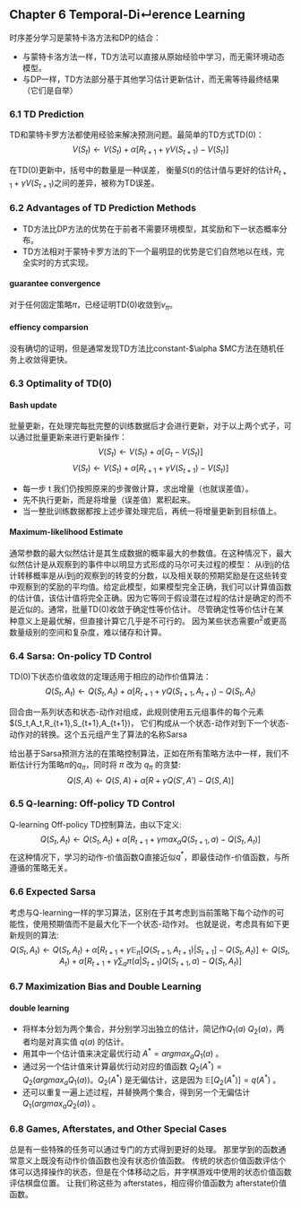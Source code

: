 ## Chapter 6 Temporal-Di↵erence Learning
时序差分学习是蒙特卡洛方法和DP的结合：
* 与蒙特卡洛方法一样，TD方法可以直接从原始经验中学习，而无需环境动态模型。
* 与DP一样，TD方法部分基于其他学习估计更新估计，而无需等待最终结果（它们是自举）

### 6.1 TD Prediction
TD和蒙特卡罗方法都使用经验来解决预测问题。最简单的TD方式TD(0)：
$$ V(S_t) \leftarrow V(S_t) + \alpha[R_{t+1} + \gamma V(S_{t+1}) - V(S_t)] $$

在TD(0)更新中，括号中的数量是一种误差， 衡量$S(t)$的估计值与更好的估计$R_{t+1}+ \gamma V(S_{t+1})$之间的差异，被称为TD误差。

### 6.2 Advantages of TD Prediction Methods

* TD方法比DP方法的优势在于前者不需要环境模型，其奖励和下一状态概率分布。
* TD方法相对于蒙特卡罗方法的下一个最明显的优势是它们自然地以在线，完全实时的方式实现。

#### guarantee convergence
对于任何固定策略$\pi$，已经证明TD(0)收敛到$v_{\pi}$。

#### effiency comparsion
没有确切的证明，但是通常发现TD方法比constant-$\alpha $MC方法在随机任务上收敛得更快。

### 6.3 Optimality of TD(0)
#### Bash update
批量更新，在处理完每批完整的训练数据后才会进行更新，对于以上两个式子，可以通过批量更新来进行更新操作：
$$ V(S_t) \leftarrow V(S_t) + \alpha[G_t - V(S_t)] $$
$$ V(S_t) \leftarrow V(S_t) + \alpha[R_{t+1} + \gamma V(S_{t+1}) - V(S_t)] $$
* 每一步 t 我们仍按照原来的步骤做计算，求出增量（也就误差值）。
* 先不执行更新，而是将增量（误差值）累积起来。
* 当一整批训练数据都按上述步骤处理完后，再统一将增量更新到目标值上。

#### Maximum-likelihood Estimate 
通常参数的最大似然估计是其生成数据的概率最大的参数值。在这种情况下，最大似然估计是从观察到的事件中以明显方式形成的马尔可夫过程的模型： 
从i到j的估计转移概率是从i到j的观察到的转变的分数，以及相关联的预期奖励是在这些转变中观察到的奖励的平均值。给定此模型，如果模型完全正确，我们可以计算值函数的估计值，该估计值将完全正确。因为它等同于假设潜在过程的估计是确定的而不是近似的。通常，批量TD(0)收敛于确定性等价估计。
尽管确定性等价估计在某种意义上是最优解，但直接计算它几乎是不可行的。 因为某些状态需要$n^2$或更高数量级别的空间和复杂度，难以储存和计算。

### 6.4 Sarsa: On-policy TD Control

TD(0)下状态价值收敛的定理适用于相应的动作价值算法：
$$ Q(S_t,A_t) \leftarrow Q(S_t,A_t)+\alpha[R_{t+1}+\gamma Q(S_{t+1},A_{t+1})−Q(S_t,A_t)$$

回合由一系列状态和状态-动作对组成，此规则使用五元组事件的每个元素$(S_t,A_t,R_{t+1},S_{t+1},A_{t+1})， 它们构成从一个状态-动作对到下一个状态-动作对的转换。这个五元组产生了算法的名称Sarsa

给出基于Sarsa预测方法的在策略控制算法，正如在所有策略方法中一样，我们不断估计行为策略$\pi$的$q_{\pi}$，同时将 $\pi$ 改为 $q_{\pi}$ 的贪婪:
$$ Q(S,A) \leftarrow Q(S,A)+\alpha[R+\gamma Q(S',A')−Q(S,A)] $$

### 6.5 Q-learning: Off-policy TD Control
Q-learning Off-policy TD控制算法，由以下定义:
$$ Q(S_t,A_t) \leftarrow Q(S_t,A_t)+\alpha [R_{t+1}+\gamma max_a Q(S_{t+1},a)−Q(S_t,A_t)] $$
在这种情况下，学习的动作-价值函数Q直接近似$q^*$，即最佳动作-价值函数，与所遵循的策略无关。 

### 6.6 Expected Sarsa
考虑与Q-learning一样的学习算法，区别在于其考虑到当前策略下每个动作的可能性，使用预期值而不是最大化下一个状态-动作对。 也就是说，考虑具有如下更新规则的算法:
$$ Q(S_t,A_t) \leftarrow Q(S_t,A_t)+\alpha [R_{t+1}+\gamma \mathbb{E}_{\pi}[Q(S_{t+1},A_{t+1})|S_{t+1}]−Q(S_t,A_t)] \leftarrow Q(S_t,A_t)+\alpha [R_{t+1}+\gamma \sum_a \pi (a|S_{t+1})Q(S_{t+1},a)−Q(S_t,A_t)] $$

### 6.7 Maximization Bias and Double Learning
#### double learning
* 将样本分划为两个集合，并分别学习出独立的估计，简记作$Q_1(a)$ $Q_2(a)$，两者均是对真实值 $q(a)$ 的估计。
* 用其中一个估计值来决定最优行动 $A^* = argmax_a Q_1(a)$ 。
* 通过另一个估计值来计算最优行动对应的值函数 $Q_2(A^*) = Q_2(argmax_a Q_1(a))$。$Q_2(A^*)$ 是无偏估计，这是因为 $\mathbb{E}[Q_2(A^*)] = q(A^*)$ 。
* 还可以重复一遍上述过程，并替换两个集合，得到另一个无偏估计 $Q_1(argmax_a Q_2(a))$ 。

### 6.8 Games, Afterstates, and Other Special Cases
总是有一些特殊的任务可以通过专门的方式得到更好的处理。
那里学到的函数通常意义上既没有动作价值函数也没有状态价值函数。 传统的状态价值函数评估个体可以选择操作的状态，但是在个体移动之后，井字棋游戏中使用的状态价值函数评估棋盘位置。 让我们称这些为 afterstates，相应得价值函数为 afterstate价值函数。 